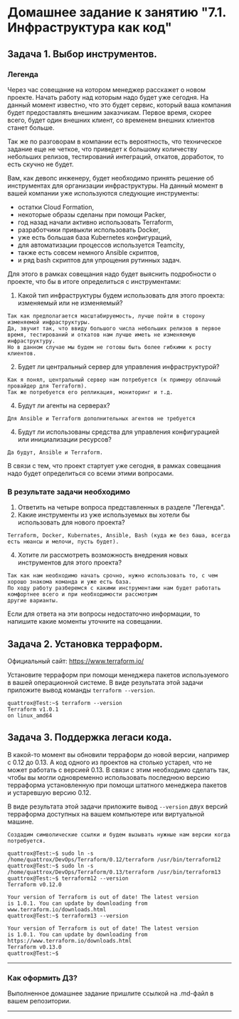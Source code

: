 # Домашнее задание к занятию "7.1. Инфраструктура как код"

## Задача 1. Выбор инструментов. 
 
### Легенда
 
Через час совещание на котором менеджер расскажет о новом проекте. Начать работу над которым надо 
будет уже сегодня. 
На данный момент известно, что это будет сервис, который ваша компания будет предоставлять внешним заказчикам.
Первое время, скорее всего, будет один внешних клиент, со временем внешних клиентов станет больше.

Так же по разговорам в компании есть вероятность, что техническое задание еще не четкое, что приведет к большому
количеству небольших релизов, тестирований интеграций, откатов, доработок, то есть скучно не будет.  
   
Вам, как девопс инженеру, будет необходимо принять решение об инструментах для организации инфраструктуры.
На данный момент в вашей компании уже используются следующие инструменты: 
- остатки Сloud Formation, 
- некоторые образы сделаны при помощи Packer,
- год назад начали активно использовать Terraform, 
- разработчики привыкли использовать Docker, 
- уже есть большая база Kubernetes конфигураций, 
- для автоматизации процессов используется Teamcity, 
- также есть совсем немного Ansible скриптов, 
- и ряд bash скриптов для упрощения рутинных задач.  

Для этого в рамках совещания надо будет выяснить подробности о проекте, что бы в итоге определиться с инструментами:

1. Какой тип инфраструктуры будем использовать для этого проекта: изменяемый или не изменяемый?
```
Так как предполагается масштабируемость, лучше пойти в сторону изменяемой инфраструктуры.
Да, звучит так, что ввиду большого числа небольших релизов в первое время, тестирований и откатов нам лучше иметь не изменяемую инфраструктуру.
Но в данном случае мы будем не готовы быть более гибкими к росту клиентов.
```
2. Будет ли центральный сервер для управления инфраструктурой?
```
Как я понял, центральный сервер нам потребуется (к примеру облачный провайдер для Terraform).
Так же потребуется его репликация, мониторинг и т.д.
```
4. Будут ли агенты на серверах?
```
Для Ansible и Terraform дополнительных агентов не требуется
```
4. Будут ли использованы средства для управления конфигурацией или инициализации ресурсов? 
```
Да будут, Ansible и Terraform.
```
 
В связи с тем, что проект стартует уже сегодня, в рамках совещания надо будет определиться со всеми этими вопросами.

### В результате задачи необходимо

1. Ответить на четыре вопроса представленных в разделе "Легенда". 
2. Какие инструменты из уже используемых вы хотели бы использовать для нового проекта? 
```
Terraform, Docker, Kubernates, Ansible, Bash (куда же без баша, всегда есть нюансы и мелочи, пусть будет).
```
4. Хотите ли рассмотреть возможность внедрения новых инструментов для этого проекта? 
```
Так как нам необходимо начать срочно, нужно использовать то, с чем хорошо знакома команда и уже есть база.
По ходу работу разберемся с какими инструментами нам будет работать комфортнее всего и при необходимости рассмотрим
другие варианты.
```

Если для ответа на эти вопросы недостаточно информации, то напишите какие моменты уточните на совещании.


## Задача 2. Установка терраформ. 

Официальный сайт: https://www.terraform.io/

Установите терраформ при помощи менеджера пакетов используемого в вашей операционной системе.
В виде результата этой задачи приложите вывод команды `terraform --version`.

```
quattrox@Test:~$ terraform --version
Terraform v1.0.1
on linux_amd64
```

## Задача 3. Поддержка легаси кода. 

В какой-то момент вы обновили терраформ до новой версии, например с 0.12 до 0.13. 
А код одного из проектов на столько устарел, что не может работать с версией 0.13. 
В связи с этим необходимо сделать так, чтобы вы могли одновременно использовать последнюю версию терраформа установленную при помощи
штатного менеджера пакетов и устаревшую версию 0.12. 

В виде результата этой задачи приложите вывод `--version` двух версий терраформа доступных на вашем компьютере 
или виртуальной машине.

```
Создадим символические ссылки и будем вызывать нужные нам версии когда потребуется.

quattrox@Test:~$ sudo ln -s /home/quattrox/DevOps/Terraform/0.12/terraform /usr/bin/terraform12
quattrox@Test:~$ sudo ln -s /home/quattrox/DevOps/Terraform/0.13/terraform /usr/bin/terraform13
quattrox@Test:~$ terraform12 --version
Terraform v0.12.0

Your version of Terraform is out of date! The latest version
is 1.0.1. You can update by downloading from www.terraform.io/downloads.html
quattrox@Test:~$ terraform13 --version

Your version of Terraform is out of date! The latest version
is 1.0.1. You can update by downloading from https://www.terraform.io/downloads.html
Terraform v0.13.0
quattrox@Test:~$ 
```

---

### Как оформить ДЗ?

Выполненное домашнее задание пришлите ссылкой на .md-файл в вашем репозитории.

---
